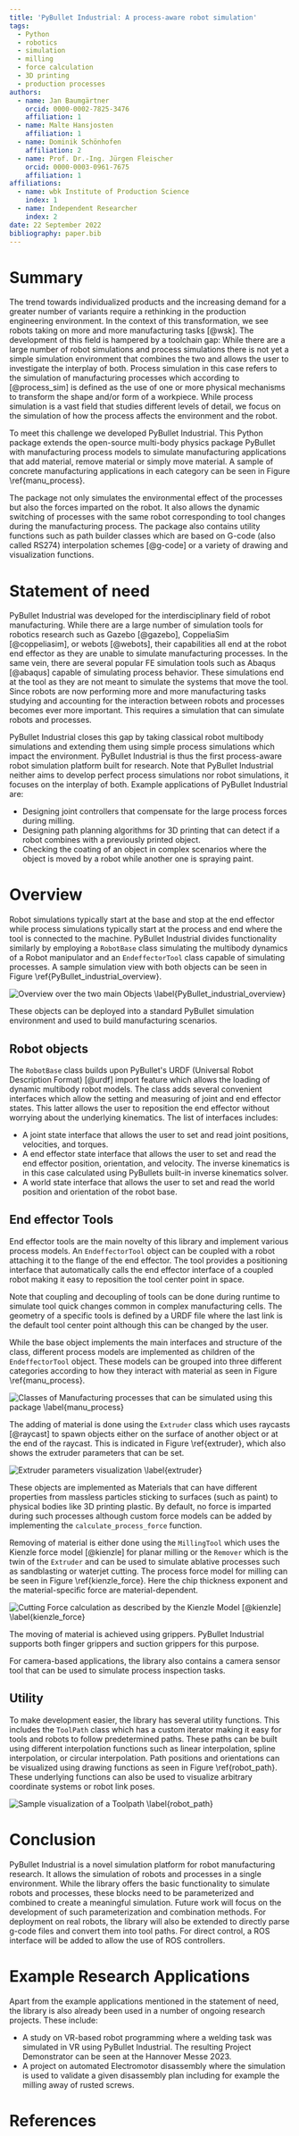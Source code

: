 ```yaml
---
title: 'PyBullet Industrial: A process-aware robot simulation'
tags:
  - Python
  - robotics
  - simulation
  - milling
  - force calculation
  - 3D printing
  - production processes
authors:
  - name: Jan Baumgärtner
    orcid: 0000-0002-7825-3476
    affiliation: 1
  - name: Malte Hansjosten
    affiliation: 1
  - name: Dominik Schönhofen
    affiliation: 2
  - name: Prof. Dr.-Ing. Jürgen Fleischer
    orcid: 0000-0003-0961-7675
    affiliation: 1
affiliations:
  - name: wbk Institute of Production Science
    index: 1
  - name: Independent Researcher
    index: 2
date: 22 September 2022
bibliography: paper.bib
---
```


# Summary
The trend towards individualized products and the increasing demand for a greater number of variants require a rethinking in the production engineering environment. In the context of this transformation, we see robots taking on more and more manufacturing tasks [@wsk].
The development of this field is hampered by a toolchain gap: While there are a large number of robot simulations and process simulations there is not yet a simple simulation environment that combines the two and allows the user to investigate the interplay of both.
Process simulation in this case refers to the simulation of manufacturing processes which according to [@process_sim] is defined as the use of one or
more physical mechanisms to transform the shape and/or form of a workpiece.
While process simulation is a vast field that studies different levels of detail, we focus on the simulation of how the process affects the environment and the robot.

To meet this challenge we developed PyBullet Industrial. This Python package extends the open-source multi-body physics package PyBullet with manufacturing process models to simulate manufacturing applications that add material, remove material or simply move material.
A sample of concrete manufacturing applications in each category can be seen in Figure \ref{manu_process}.

The package not only simulates the environmental effect of the processes but also the forces imparted on the robot. It also allows the dynamic switching of processes with the same robot corresponding to tool changes during the manufacturing process. The package also contains utility functions such as path builder classes which are based on G-code (also called RS274) interpolation schemes [@g-code] or a variety of drawing and visualization functions.



# Statement of need
PyBullet Industrial was developed for the interdisciplinary field of robot manufacturing.
While there are a large number of simulation tools for robotics research such as Gazebo [@gazebo], CoppeliaSim [@coppeliasim], or webots [@webots], their capabilities all end at the robot end effector as they are unable to simulate manufacturing processes.
In the same vein, there are several popular FE simulation tools such as Abaqus [@abaqus] capable of simulating process behavior.
These simulations end at the tool as they are not meant to simulate the systems that move the tool.
Since robots are now performing more and more manufacturing tasks studying and accounting for the interaction between robots and processes becomes ever more important.
This requires a simulation that can simulate robots and processes.

PyBullet Industrial closes this gap by taking classical robot multibody simulations and extending them using simple process simulations which impact the environment.
PyBullet Industrial is thus the first process-aware robot simulation platform built for research.
Note that PyBullet Industrial neither aims to develop perfect process simulations nor robot simulations, it focuses on the interplay of both.
Example applications of PyBullet Industrial are:

* Designing joint controllers that compensate for the large process forces during milling.
* Designing path planning algorithms for 3D printing that can detect if a robot combines with a previously printed object.
* Checking the coating of an object in complex scenarios where the object is moved by a robot while another one is spraying paint.


# Overview

Robot simulations typically start at the base and stop at the end effector while process simulations typically start at the process and end where the tool is connected to the machine. PyBullet Industrial divides functionality similarly by employing a `RobotBase` class simulating the multibody dynamics of a Robot manipulator and an `EndeffectorTool` class capable of simulating processes.
A sample simulation view with both objects can be seen in Figure \ref{PyBullet_industrial_overview}.

![Overview over the two main Objects \label{PyBullet_industrial_overview}](pybullet_industrial_overview.png)

These objects can be deployed into a standard PyBullet simulation environment and used to build manufacturing scenarios.

## Robot objects

The `RobotBase` class builds upon PyBullet's URDF (Universal Robot Description Format) [@urdf] import feature which allows the loading of dynamic multibody robot models. The class adds several convenient interfaces which allow the setting and measuring of joint and end effector states. This latter allows the user to reposition the end effector without worrying about the underlying kinematics.
The list of interfaces includes:

- A joint state interface that allows the user to set and read joint positions, velocities, and torques.
- A end effector state interface that allows the user to set and read the end effector position, orientation, and velocity. The inverse kinematics is in this case calculated using PyBullets built-in inverse kinematics solver.
- A world state interface that allows the user to set and read the world position and orientation of the robot base.



## End effector Tools

End effector tools are the main novelty of this library and implement various process models.
An `EndeffectorTool` object can be coupled with a robot attaching it to the flange of the end effector.
The tool provides a positioning interface that automatically calls the end effector interface of a coupled robot making it easy to reposition the tool center point in space.

Note that coupling and decoupling of tools can be done during runtime to simulate tool quick changes common in complex manufacturing cells.
The geometry of a specific tools is defined by a URDF file where the last link is the default tool center point although this can be changed by the user.

While the base object implements the main interfaces and structure of the class, different process models are implemented as children of the `EndeffectorTool` object.
These models can be grouped into three different categories according to how they interact with material as seen in Figure \ref{manu_process}.

![Classes of Manufacturing processes that can be simulated using this package \label{manu_process}](manufacturing_processes.png)

The adding of material is done using the `Extruder` class which uses raycasts [@raycast] to spawn objects either on the surface of another object or at the end of the raycast.
This is indicated in Figure \ref{extruder}, which also shows the extruder parameters that can be set.

![Extruder parameters visualization \label{extruder}](extruder.png)

These objects are implemented as Materials that can have different properties from massless particles sticking to surfaces (such as paint) to physical bodies like 3D printing plastic.
By default, no force is imparted during such processes although custom force models can be added by implementing the `calculate_process_force` function.

Removing of material is either done using the `MillingTool` which uses the Kienzle force model [@kienzle] for planar milling or the `Remover` which is the twin of the `Extruder` and can be used to simulate ablative processes such as sandblasting or waterjet cutting.
The process force model for milling can be seen in Figure \ref{kienzle_force}. Here the chip thickness exponent and the material-specific force are material-dependent.

![Cutting Force calculation as described by the Kienzle Model [@kienzle] \label{kienzle_force}](cutting_force.png)

The moving of material is achieved using grippers. PyBullet Industrial supports both finger grippers and suction grippers for this purpose.

For camera-based applications, the library also contains a camera sensor tool that can be used to simulate process inspection tasks.

## Utility
To make development easier, the library has several utility functions.
This includes the `ToolPath` class which has a custom iterator making it easy for tools and robots to follow predetermined paths. These paths can be built using different interpolation functions such as linear interpolation, spline interpolation, or circular interpolation.
Path positions and orientations can be visualized using drawing functions as seen in Figure \ref{robot_path}.
These underlying functions can also be used to visualize arbitrary coordinate systems or robot link poses.

![Sample visualization of a Toolpath \label{robot_path}](robot_paths.png)



# Conclusion
PyBullet Industrial is a novel simulation platform for robot manufacturing research.
It allows the simulation of robots and processes in a single environment.
While the library offers the basic functionality to simulate robots and processes, these blocks need to be parameterized and combined to create a meaningful simulation.
Future work will focus on the development of such parameterization and combination methods.
For deployment on real robots, the library will also be extended to directly parse g-code files and convert them into tool paths.
For direct control, a ROS interface will be added to allow the use of ROS controllers.



# Example Research Applications

Apart from the example applications mentioned in the statement of need, the library is also already been used in a number of ongoing research projects.
These include:

* A study on VR-based robot programming where a welding task was simulated in VR using PyBullet Industrial. The resulting Project Demonstrator can be seen at the Hannover Messe 2023.
* A project on automated Electromotor disassembly where the simulation is used to validate a given disassembly plan including for example the milling away of rusted screws.

# References